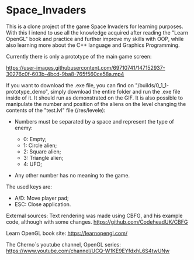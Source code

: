 # Space_Invaders
This is a clone project of the game Space Invaders for learning purposes.
With this I intend to use all the knowledge acquired after reading the "Learn OpenGL" book and practice and further improve my skills with OOP, while also learning more about the C++ language and Graphics Programming.

Currently there is only a prototype of the main game screen:

https://user-images.githubusercontent.com/69710741/147152937-30276c0f-603b-4bcd-9ba8-765f560ce58a.mp4

If you want to download the .exe file, you can find on "/builds/0_1_1- prototype_demo", simply download the entire folder and run the .exe file inside of it. It should run as demonstrated on the GIF.
It is also possible to manipulate the number and position of the aliens on the level changing the contents of the "test.lvl" file (/res/levele):
- Numbers must be separated by a space and represent the type of enemy:
	- 0: Empty;
	- 1: Circle alien;
	- 2: Square alien;
	- 3: Triangle alien;
	- 4: UFO;

- Any other number has no meaning to the game.

The used keys are:
- A/D: Move player pad;
- ESC: Close application.

External sources:
Text rendering was made using CBFG, and his example code, although with some changes.
https://github.com/CodeheadUK/CBFG

Learn OpenGL book site:
https://learnopengl.com/

The Cherno´s youtube channel, OpenGL series:
https://www.youtube.com/channel/UCQ-W1KE9EYfdxhL6S4twUNw
